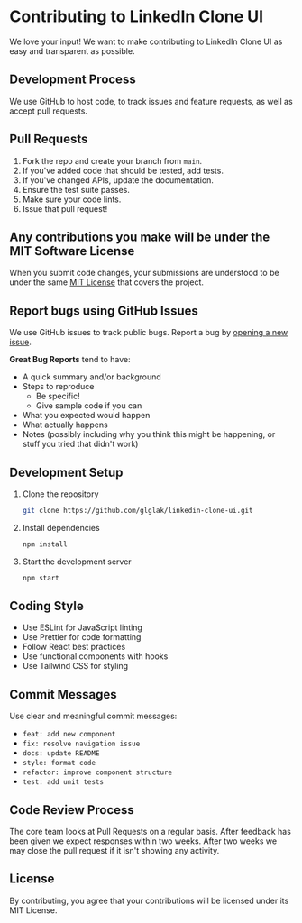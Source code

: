 # Contributing to LinkedIn Clone UI

We love your input! We want to make contributing to LinkedIn Clone UI as easy and transparent as possible.

## Development Process

We use GitHub to host code, to track issues and feature requests, as well as accept pull requests.

## Pull Requests

1. Fork the repo and create your branch from `main`.
2. If you've added code that should be tested, add tests.
3. If you've changed APIs, update the documentation.
4. Ensure the test suite passes.
5. Make sure your code lints.
6. Issue that pull request!

## Any contributions you make will be under the MIT Software License

When you submit code changes, your submissions are understood to be under the same [MIT License](http://choosealicense.com/licenses/mit/) that covers the project.

## Report bugs using GitHub Issues

We use GitHub issues to track public bugs. Report a bug by [opening a new issue](https://github.com/glglak/linkedin-clone-ui/issues).

**Great Bug Reports** tend to have:

- A quick summary and/or background
- Steps to reproduce
  - Be specific!
  - Give sample code if you can
- What you expected would happen
- What actually happens
- Notes (possibly including why you think this might be happening, or stuff you tried that didn't work)

## Development Setup

1. Clone the repository
   ```bash
   git clone https://github.com/glglak/linkedin-clone-ui.git
   ```

2. Install dependencies
   ```bash
   npm install
   ```

3. Start the development server
   ```bash
   npm start
   ```

## Coding Style

- Use ESLint for JavaScript linting
- Use Prettier for code formatting
- Follow React best practices
- Use functional components with hooks
- Use Tailwind CSS for styling

## Commit Messages

Use clear and meaningful commit messages:

- `feat: add new component`
- `fix: resolve navigation issue`
- `docs: update README`
- `style: format code`
- `refactor: improve component structure`
- `test: add unit tests`

## Code Review Process

The core team looks at Pull Requests on a regular basis. After feedback has been given we expect responses within two weeks. After two weeks we may close the pull request if it isn't showing any activity.

## License

By contributing, you agree that your contributions will be licensed under its MIT License.
